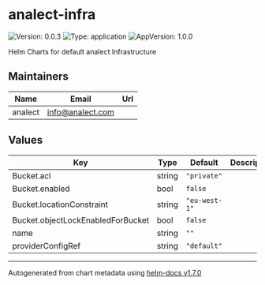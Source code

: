 # analect-infra

![Version: 0.0.3](https://img.shields.io/badge/Version-0.0.3-informational?style=flat-square) ![Type: application](https://img.shields.io/badge/Type-application-informational?style=flat-square) ![AppVersion: 1.0.0](https://img.shields.io/badge/AppVersion-1.0.0-informational?style=flat-square)

Helm Charts for default analect Infrastructure

## Maintainers

| Name | Email | Url |
| ---- | ------ | --- |
| analect | info@analect.com |  |

## Values

| Key | Type | Default | Description |
|-----|------|---------|-------------|
| Bucket.acl | string | `"private"` |  |
| Bucket.enabled | bool | `false` |  |
| Bucket.locationConstraint | string | `"eu-west-1"` |  |
| Bucket.objectLockEnabledForBucket | bool | `false` |  |
| name | string | `""` |  |
| providerConfigRef | string | `"default"` |  |

----------------------------------------------
Autogenerated from chart metadata using [helm-docs v1.7.0](https://github.com/norwoodj/helm-docs/releases/v1.7.0)
